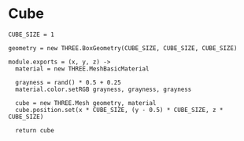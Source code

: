 Cube
====

    CUBE_SIZE = 1

    geometry = new THREE.BoxGeometry(CUBE_SIZE, CUBE_SIZE, CUBE_SIZE)

    module.exports = (x, y, z) ->
      material = new THREE.MeshBasicMaterial

      grayness = rand() * 0.5 + 0.25
      material.color.setRGB grayness, grayness, grayness

      cube = new THREE.Mesh geometry, material
      cube.position.set(x * CUBE_SIZE, (y - 0.5) * CUBE_SIZE, z * CUBE_SIZE)

      return cube
